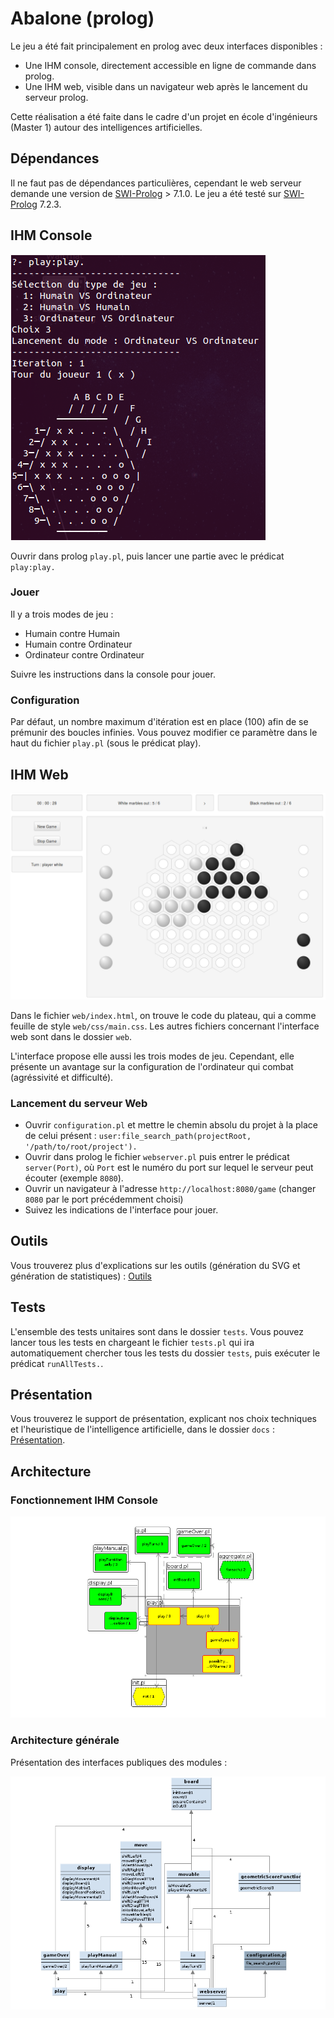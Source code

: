 # Abalone (prolog)

Le jeu a été fait principalement en prolog avec deux interfaces disponibles :

- Une IHM console, directement accessible en ligne de commande dans prolog.
- Une IHM web, visible dans un navigateur web après le lancement du serveur prolog.

Cette réalisation a été faite dans le cadre d'un projet en école d'ingénieurs (Master 1) autour des intelligences artificielles.

## Dépendances

Il ne faut pas de dépendances particulières, cependant le web serveur demande une version de [SWI-Prolog](http://www.swi-prolog.org/) > 7.1.0.
Le jeu a été testé sur [SWI-Prolog](http://www.swi-prolog.org/) 7.2.3.

## IHM Console

![Capture IHM Console](docs/console-gui.png)

Ouvrir dans prolog `play.pl`, puis lancer une partie avec le prédicat `play:play.`

### Jouer

Il y a trois modes de jeu :

- Humain contre Humain
- Humain contre Ordinateur
- Ordinateur contre Ordinateur

Suivre les instructions dans la console pour jouer.

### Configuration

Par défaut, un nombre maximum d'itération est en place (100) afin de se prémunir des boucles infinies.
Vous pouvez modifier ce paramètre dans le haut du fichier `play.pl` (sous le prédicat play).

## IHM Web

![Capture IHM Web](docs/web-gui.png)

Dans le fichier `web/index.html`, on trouve le code du plateau, qui a comme feuille de style `web/css/main.css`.
Les autres fichiers concernant l'interface web sont dans le dossier `web`.

L'interface propose elle aussi les trois modes de jeu.
Cependant, elle présente un avantage sur la configuration de l'ordinateur qui combat (agréssivité et difficulté).

### Lancement du serveur Web

- Ouvrir `configuration.pl` et mettre le chemin absolu du projet à la place de celui présent : `user:file_search_path(projectRoot, '/path/to/root/project').`
- Ouvrir dans prolog le fichier `webserver.pl` puis entrer le prédicat `server(Port)`, où `Port` est le numéro du port sur lequel le serveur peut écouter (exemple `8080`).
- Ouvrir un navigateur à l'adresse `http://localhost:8080/game` (changer `8080` par le port précédemment choisi)
- Suivez les indications de l'interface pour jouer.

## Outils

Vous trouverez plus d'explications sur les outils (génération du SVG et génération de statistiques) : [Outils](tools/README.md)

## Tests

L'ensemble des tests unitaires sont dans le dossier `tests`.
Vous pouvez lancer tous les tests en chargeant le fichier `tests.pl` qui ira automatiquement chercher tous les tests du dossier `tests`, puis exécuter le prédicat `runAllTests.`.

## Présentation

Vous trouverez le support de présentation, explicant nos choix techniques et l'heuristique de l'intelligence artificielle, dans le dossier `docs` : [Présentation](docs/presentation.pdf).

## Architecture

### Fonctionnement IHM Console

![Architecture des modules pour l'IHM console](docs/architecture-gui-console.png)

### Architecture générale

Présentation des interfaces publiques des modules :

![Architecture de tous les modules](docs/architecture-all-modules.png)
